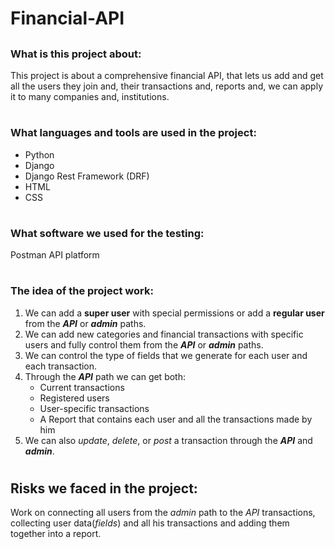 # Financial-API
##
##
### What is this project about:
This project is about a comprehensive financial API, that lets us add and get all the users they join and, their transactions and, reports and, we can apply it to many companies and, institutions.

#
### What languages and tools are used in the project:
- Python
- Django 
- Django Rest Framework (DRF)
- HTML
- CSS

#
### What software we used for the testing:
Postman API platform

#
### The idea of the project work:
1. We can add a **super user** with special permissions or add a **regular user** from the **_API_** or **_admin_** paths.
2. We can add new categories and financial transactions with specific users and fully control them from the **_API_** or **_admin_** paths.
3. We can control the type of fields that we generate for each user and each transaction.
4. Through the _**API**_ path we can get both:
   - Current transactions
   - Registered users
   - User-specific transactions
   - A Report that contains each user and all the transactions made by him
5. We can also _update_, _delete_, or _post_ a transaction through the _**API**_ and _**admin**_.

#
## Risks we faced in the project:
Work on connecting all users from the _admin_ path to the _API_ transactions, collecting user data(_fields_) and all his transactions and adding them together into a report.
   
